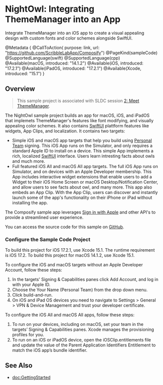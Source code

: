# NightOwl: Integrating ThemeManager into an App

Integrate ThemeManager into an iOS app to create a visual appealing design with custom fonts and color schemes alongside SwiftUI.

@Metadata {
    @CallToAction( purpose: link, url: "https://github.com/ScribbleLabApp/Composify")
    @PageKind(sampleCode)
    @SupportedLanguage(swift)
    @SupportedLanguage(cpp)
    @Available(macOS, introduced: "14.1.2")
    @Available(iOS, introduced: "17.2.1")
    @Available(iPadOS, introduced: "17.2.1")
    @Available(Xcode, introduced: "15.1")
}

## Overview

> This sample project is associated with SLDC session [2: Meet ThemeManager](https://github.com/ScribbleLabApp/docs).

The NightOwl sample project builds an app for macOS, iOS, and iPadOS that implemets ThemeManager's features like font modifying, and visually appealing color schemes. It also contains [SwiftUI]() plattform features like widgets, App Clips, and localization. It contains two targets:

- Simple iOS and macOS app targets that help you build using [Personal Team](https://developer.apple.com/support/code-signing/) signing. This iOS App runs on the Simulator, and only requires a standard Apple ID to install on a device. This simple App implements a rich, localized [SwiftUI](https://developer.apple.com/xcode/swiftui/) interface. Users learn intresting facts about owls and much more.
- Full featured iOS All and macOS All app targets. The full iOS App runs on Simulator, and on devices with an Apple Developer membership. This App includes interactive widget extensions that enable users to add a Widget to their iOS Home Screen or macOS Desktop/Notification Center, and allow users to see facts about owl, and many more. This app also embeds an App Clip. With the App Clip, users can discover and instantly launch some of the app's functionality on their iPhone or iPad without installing the app.

The Composify sample app leverages [Sign in with Apple]() and other API's to provide a streamlined user experience.

You can access the source code for this sample on [GitHub]().

### Configure the Sample Code Project

To build this project for iOS 17.2.1, use Xcode 15.1. The runtime requirement is iOS 17.2. To build this project for macOS 14.1.2, use Xcode 15.1.

To configure the iOS and macOS targets without an Apple Developer Account, follow these steps:

1. In the targets' Signing & Capabilities panes click Add Account, and log in with your Apple ID.
2. Choose the Your Name (Personal Team) from the drop down menu.
3. Click build-and-run.
4. On iOS and iPad OS devices you need to navigate to Settings > General > VPN & Device Management and trust your developer certificate.

To configure the iOS All and macOS All apps, follow these steps:
1. To run on your devices, including on macOS, set your team in the targets’ Signing & Capabilities panes. Xcode manages the provisioning profiles for you.
2. To run on an iOS or iPadOS device, open the iOSClip.entitlements file and update the value of the Parent Application Identifiers Entitlement to match the iOS app’s bundle identifier.

## See Also

- <doc:GettingStarted>
